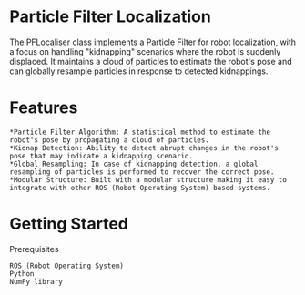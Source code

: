 # Particle Filter Localization
The PFLocaliser class implements a Particle Filter for robot localization, with a focus on handling "kidnapping" scenarios where the robot is suddenly displaced. It maintains a cloud of particles to estimate the robot's pose and can globally resample particles in response to detected kidnappings.
# Features
	
    *Particle Filter Algorithm: A statistical method to estimate the robot's pose by propagating a cloud of particles.
    *Kidnap Detection: Ability to detect abrupt changes in the robot's pose that may indicate a kidnapping scenario.
    *Global Resampling: In case of kidnapping detection, a global resampling of particles is performed to recover the correct pose.
    *Modular Structure: Built with a modular structure making it easy to integrate with other ROS (Robot Operating System) based systems.
# Getting Started
Prerequisites

    ROS (Robot Operating System)
    Python
    NumPy library
    
